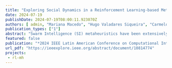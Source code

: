 ```yaml
---
title: "Exploring Social Dynamics in a Reinforcement Learning-based Metaheuristic: A study using Improvement Frequency and Population Turnover"
date: 2024-07-19
publishDate: 2024-07-19T08:00:11.923070Z
authors: [ admin, "Mariana Macedo", "Hugo Valadares Siqueira", "Carmelo J. A. Bastos-Filho" ]
publication_types: ["1"]
abstract: "Swarm Intelligence (SI) metaheuristics have been extensively employed in optimisation, yet their social dynamics analysis has not been explored sufficiently. This paper addresses this gap by investigating inner dynamics in an RL-based metaheuristic using two recently proposed metrics, \textit{Improvement Frequency} and \textit{Population Turnover}. The goal is to reveal the underlying dynamics that rule the agents of the metaheuristic compared with other well-known metaheuristics. It was observed that the search behaviours exhibited by the metaheuristics used were closely related to the specific benchmark problems used in the experiments. Furthermore, it was noted that the combination of diversified behaviours typically yields superior outcomes than a singular search behaviour in the simulation process."
featured: false
publication: "*2024 IEEE Latin American Conference on Computational Intelligence (LA-CCI)*"
url_pdf: "https://ieeexplore.ieee.org/abstract/document/10814774"
projects:
 - rl-mh
---
```

